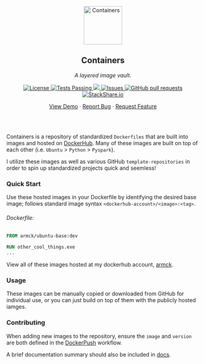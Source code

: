 <!-- header -->
<div align="center">
    <p>
    <!-- Header -->
        <img width="100px" src="https://img.stackshare.io/stack/979421/default_7b21deccd8ef4e667218f8a46721601eec9455f4.png"  alt="Containers" />
        <h2>Containers</h2>
        <p><i>A layered image vault.</i></p>
    </p>
    <p>
    <!-- Shields -->
        <a href="https://github.com/armck-hub/containers/LICENSE.txt">
            <img alt="License" src="https://img.shields.io/github/license/ARMcK-hub/containers.svg" />
        </a>
        <a href="https://github.com/armck-hub/containers/actions">
            <img alt="Tests Passing" src="https://github.com/armck-hub/containers/workflows/Test/badge.svg" />
        </a>
        <a href="https://codecov.io/gh/armck-hub/containers">
            <img src="https://codecov.io/gh/armck-hub/containers/branch/master/graph/badge.svg" />
        </a>
        <a href="https://github.com/armck-hub/containers/issues">
            <img alt="Issues" src="https://img.shields.io/github/issues/armck-hub/containers" />
        </a>
        <a href="https://github.com/armck-hub/containers/pulls">
            <img alt="GitHub pull requests" src="https://img.shields.io/github/issues-pr/armck-hub/containers" />
        </a>
        <a href="https://stackshare.io/armck-hub/containers">
            <img alt="StackShare.io" src="http://img.shields.io/badge/tech-stack-0690fa.svg?label=StackShare.io">
        </a>
    </p>
    <p>
    <!-- Links -->
        <a href="#demo">View Demo</a>
        ·
        <a href="https://github.com/anuraghazra/github-readme-stats/issues/new/choose">Report Bug</a>
        ·
        <a href="https://github.com/anuraghazra/github-readme-stats/issues/new/choose">Request Feature</a>
    </p>
</div>
<br>
<br>

<!-- Description -->
Containers is a repository of standardized `Dockerfiles` that are built into images and hosted on [DockerHub](https://hub.docker.com/).
Many of these images are built on top of each other (i.e. `Ubuntu` > `Python` > `Pyspark`).

I utilize these images as well as various GitHub `template-repositories` in order to spin up standardized projects quick and seemless!

### Quick Start

Use these hosted images in your Dockerfile by identifying the desired base image; follows standard image syntax `<dockerhub-account>/<image>:<tag>`.

###### Dockerfile:
```dockerfile
FROM armck/ubuntu-base:dev

RUN other_cool_things.exe
...
```

View all of these images hosted at my dockerhub account, [armck](https://hub.docker.com/u/armck).

### Usage

These images can be manually copied or downloaded from GitHub for individual use, or you can just build on top of them with the publicly hosted iamges.

### Contributing
When adding new images to the repository, ensure the `image` and `version` are both defined in the [DockerPush](.github\workflows\docker-push.yml) workflow.

A brief documentation summary should also be included in [docs](containers\README.md).